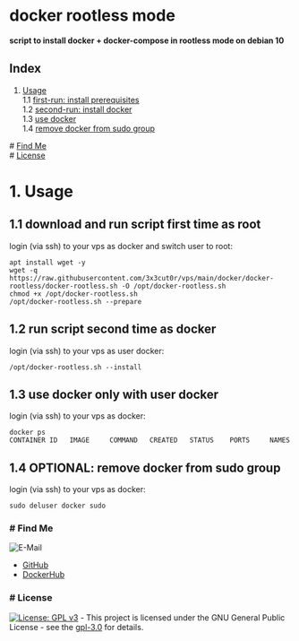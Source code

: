 # docker rootless mode

**script to install docker + docker-compose in rootless mode on debian 10**  

## Index

1. [Usage](#usage)  
  1.1 [first-run: install prerequisites](#first_run)  
  1.2 [second-run: install docker](#second_run)  
  1.3 [use docker](#use_docker)  
  1.4 [remove docker from sudo group](#rm_from_sudo)  

\# [Find Me](#findme)  
\# [License](#license)  

# 1. Usage <a name="usage"></a>

## 1.1 download and run script first time as root <a name="first_run"></a>
login (via ssh) to your vps as docker and switch user to root:
```shell
apt install wget -y
wget -q https://raw.githubusercontent.com/3x3cut0r/vps/main/docker/docker-rootless/docker-rootless.sh -O /opt/docker-rootless.sh
chmod +x /opt/docker-rootless.sh
/opt/docker-rootless.sh --prepare

```

## 1.2 run script second time as docker <a name="second_run"></a>
login (via ssh) to your vps as user docker:
```shell
/opt/docker-rootless.sh --install

```

## 1.3 use docker only with user docker <a name="use_docker"></a>
login (via ssh) to your vps as docker:
```shell
docker ps
CONTAINER ID   IMAGE     COMMAND   CREATED   STATUS    PORTS     NAMES
```

## 1.4 OPTIONAL: remove docker from sudo group <a name="rm_from_sudo"></a>
login (via ssh) to your vps as docker:
```shell
sudo deluser docker sudo

```

### # Find Me <a name="findme"></a>

![E-Mail](https://img.shields.io/badge/E--Mail-executor55%40gmx.de-red)
* [GitHub](https://github.com/3x3cut0r)
* [DockerHub](https://hub.docker.com/u/3x3cut0r)

### # License <a name="license"></a>

[![License: GPL v3](https://img.shields.io/badge/License-GPLv3-blue.svg)](https://www.gnu.org/licenses/gpl-3.0) - This project is licensed under the GNU General Public License - see the [gpl-3.0](https://www.gnu.org/licenses/gpl-3.0.en.html) for details.
